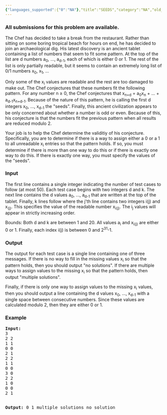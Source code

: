 ```yaml
---
{"languages_supported":{"0":"NA"},"title":"SEEDS","category":"NA","old_version":true,"problem_code":"SEEDS","tags":{"0":"NA"},"layout":"problem"}
---
```


<h3> All submissions for this problem are available. </h3><p>The Chef has decided to take a break from the restaurant. Rather than sitting on some boring tropical beach for hours on end, he has decided to join an archaeological dig. His latest discovery is an ancient tablet containing a list of numbers that seem to fit some pattern. At the top of the list are d numbers a<sub>0</sub>, ..., a<sub>d-1</sub>, each of which is either 0 or 1. The rest of the list is only partially readable, but it seems to contain an extremely long list of 0/1 numbers x<sub>0</sub>, x<sub>1</sub>, ...</p>
<p>Only some of the x<sub>i</sub> values are readable and the rest are too damaged to make out. The Chef conjectures that these numbers fit the following pattern. For any number n ≥ 0, the Chef conjectures that x<sub>n+d</sub> = a<sub>0</sub>x<sub>n</sub> + ... + a<sub>d-1</sub>x<sub>n+d-1</sub>. Because of the nature of this pattern, he is calling the first d integers x<sub>0</sub>, ..., x<sub>d-1</sub> the "seeds". Finally, this ancient civilization appears to be only concerned about whether a number is odd or even. Because of this, his conjecture is that the numbers fit the previous pattern when all results are reduced modulo 2.</p>
<p>Your job is to help the Chef determine the validitiy of his conjecture. Specifically, you are to determine if there is a way to assign either a 0 or a 1 to all unreadable x<sub>i</sub> entries so that the pattern holds. If so, you must determine if there is more than one way to do this or if there is exactly one way to do this. If there is exactly one way, you must specify the values of the "seeds".</p>
<h3>Input</h3>
<p>The first line contains a single integer indicating the number of test cases to follow (at most 50). Each test case begins with two integers d and k. The next line contains the d values a<sub>0</sub>, ..., a<sub>d-1</sub> that are written at the top of the tablet. Finally, k lines follow where the j'th line contains two integers i(j) and x<sub>(j)</sub>. This specifies the value of the readable number x<sub>i(j)</sub>. The i<sub>j</sub> values will appear in strictly increasing order.</p>
<p>Bounds: Both d and k are between 1 and 20. All values a<sub>i</sub> and x<sub>i(j)</sub> are either 0 or 1. Finally, each index i(j) is between 0 and 2<sup>31</sup>-1.</p>
<h3>Output</h3>
<p>The output for each test case is a single line containing one of three messages. If there is no way to fill in the missing values x<sub>i</sub> so that the pattern holds, then you should output "no solutions". If there are multiple ways to assign values to the missing x<sub>i</sub> so that the pattern holds, then output "multiple solutions".</p>
<p>Finally, if there is only one way to assign values to the missing x<sub>i</sub> values, then you should output a line containing the d values x<sub>0</sub>, ..., x<sub>d-1</sub> with a single space between consecutive numbers. Since these values are calculated modulo 2, then they are either 0 or 1.</p>
<h3>Example</h3>
<pre><b>Input:</b>
3
2 2
1 1
0 0
2 1
2 2
1 1
0 0
3 0
2 2
1 0
0 0
2 1

<b>Output:</b>
0 1
multiple solutions
no solution

</pre>
<p></p>    